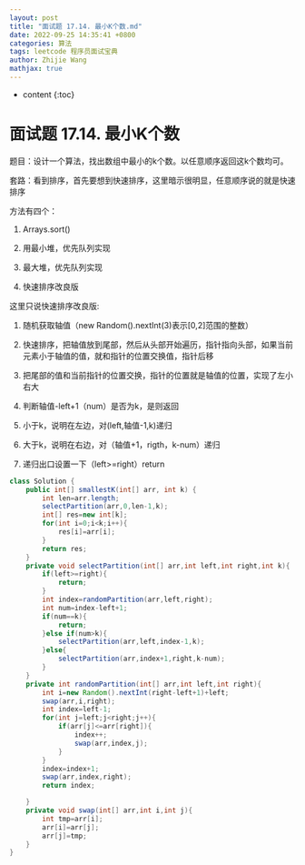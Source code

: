 ```yaml
---
layout: post
title: "面试题 17.14. 最小K个数.md"
date: 2022-09-25 14:35:41 +0800
categories: 算法
tags: leetcode 程序员面试宝典
author: Zhijie Wang
mathjax: true
---
```



* content
{:toc}














# 面试题 17.14. 最小K个数

题目：设计一个算法，找出数组中最小的k个数。以任意顺序返回这k个数均可。

套路：看到排序，首先要想到快速排序，这里暗示很明显，任意顺序说的就是快速排序

方法有四个：

1. Arrays.sort()

2. 用最小堆，优先队列实现

3. 最大堆，优先队列实现

4. 快速排序改良版

这里只说快速排序改良版:

1. 随机获取轴值（new Random().nextInt(3)表示[0,2]范围的整数）

1. 快速排序，把轴值放到尾部，然后从头部开始遍历，指针指向头部，如果当前元素小于轴值的值，就和指针的位置交换值，指针后移

1. 把尾部的值和当前指针的位置交换，指针的位置就是轴值的位置，实现了左小右大

1. 判断轴值-left+1（num）是否为k，是则返回

1. 小于k，说明在左边，对(left,轴值-1,k)递归

1. 大于k，说明在右边，对（轴值+1，rigth，k-num）递归

1. 递归出口设置一下（left>=right）return

```java
class Solution {
    public int[] smallestK(int[] arr, int k) {
        int len=arr.length;
        selectPartition(arr,0,len-1,k);
        int[] res=new int[k];
        for(int i=0;i<k;i++){
            res[i]=arr[i];
        }
        return res;
    }
    private void selectPartition(int[] arr,int left,int right,int k){
        if(left>=right){
            return;
        }
        int index=randomPartition(arr,left,right);
        int num=index-left+1;
        if(num==k){
            return;
        }else if(num>k){
            selectPartition(arr,left,index-1,k);
        }else{
            selectPartition(arr,index+1,right,k-num);
        }
    }
    private int randomPartition(int[] arr,int left,int right){
        int i=new Random().nextInt(right-left+1)+left;
        swap(arr,i,right);
        int index=left-1;
        for(int j=left;j<right;j++){
            if(arr[j]<=arr[right]){
                index++;
                swap(arr,index,j);
            }
        }
        index=index+1;
        swap(arr,index,right);
        return index;

    }
    private void swap(int[] arr,int i,int j){
        int tmp=arr[i];
        arr[i]=arr[j];
        arr[j]=tmp;
    }
}
```

